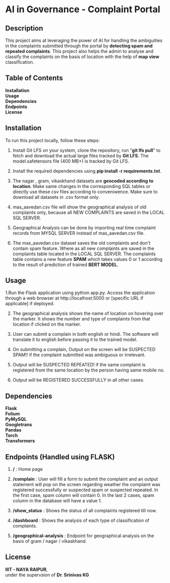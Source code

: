 # AI in Governance - Complaint Portal
## Description
This project aims at leveraging the power of AI for handling the ambiguities in the complaints submitted through the portal by __detecting spam and repeated complaints__. This project also helps the admin to analyse and classify the complaints on the basis of location with the help of __map view__ classification.

## Table of Contents
__Installation__  
__Usage__  
__Dependencies__  
__Endpoints__  
__License__  
## Installation
To run this project locally, follow these steps:  
  
1. Install Git LFS on your system, clone the repository, run "__git lfs pull__" to fetch and download the actual large files tracked by __Git LFS__. The model.safetensors file (400 MB+) is tracked by Git LFS.  
  
2. Install the required dependencies using __pip install -r requirements.txt__.  

3. The nagar , gram, vikaskhand datasets are __geocoded according to location__. Make same changes in the corresponding SQL tables or directly use these csv files according to conveniwence. Make sure to download all datasets in .csv format only.
  
4. mas_aavedan.csv file will show the geographical analysis of old complaints only, because all NEW COMPLAINTS are saved in the LOCAL SQL SERVER.  
  
5. Geographical Analysis can be done by importing real time complaint records from MYSQL SERVER instead of mas_aavedan.csv file.
  
6. The mas_aavedan.csv dataset saves the old complaints and don't contain spam feature. Where as all new complaints are saved in the complaints table located in the LOCAL SQL SERVER. The complaints table contains a new feature __SPAM__ which takes values 0 or 1 according to the result of prediction of trained __BERT MODEL__.  
  
## Usage
1.Run the Flask application using python app.py. Access the application through a web browser at http://localhost:5000 or [specific URL if applicable] if deployed.
  
2. The geographical analysis shows the name of location on hovering over the marker. It shows the number and type of complaints from that location if clicked on the marker.  
  
3. User can submit a complain in both english or hindi. The software will translate it to english before passing it to the trained model.
  
4. On submitting a complain, Output on the screen will be SUSPECTED SPAM!! if the complaint submitted was ambiguous or irrelevant.
  
5. Output will be SUSPECTED REPEATED! if the same complaint is registered from the same location by the person having same mobile no.
  
6. Output will be REGISTERED SUCCESSFULLY in all other cases.  


## Dependencies
__Flask__  
__Folium__  
__PyMySQL__  
__Googletrans__  
__Pandas__  
__Torch__  
__Transformers__   
## Endpoints (Handled using FLASK)
1. __/__ :  Home page  
  
2. __/complain__ :  User will fill a form to submit the complaint and an output statement will pop on the screen regarding weather the complaint was registered successfully or suspected spam or suspected repeated.  In the first case, spam column will contain 0. In the last 2 cases, spam column in the database will have a value 1.  
  
3. __/show_status__ :  Shows the status of all complaints registered till now.  
  
4. __/dashboard__ :  Shows the analysis of each type of classification of complaints.  
  
5. __/geographical-analysis__ :  Endpoint for geographical analysis on the basis of gram / nagar / vikaskhand. 
  
## License
__IIIT - NAYA RAIPUR__,  
under the supervsion of __Dr. Srinivas KG__


